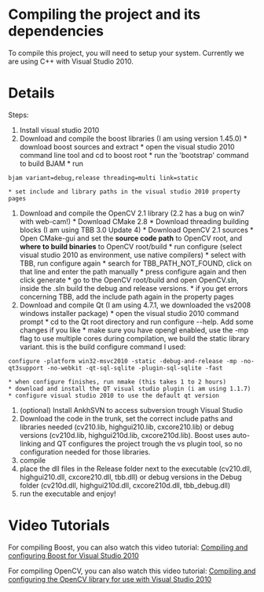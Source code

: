 # Compiling the project and its dependencies #

To compile this project, you will need to setup your system. Currently we are using C++ with Visual Studio 2010.

# Details #

Steps:
  1. Install visual studio 2010
  1. Download and compile the boost libraries (I am using version 1.45.0)
    * download boost sources and extract
    * open the visual studio 2010 command line tool and cd to boost root
    * run the 'bootstrap' command to build BJAM
    * run
```
bjam variant=debug,release threading=multi link=static
```
    * set include and library paths in the visual studio 2010 property pages
  1. Download and compile the OpenCV 2.1 library (2.2 has a bug on win7 with web-cam!)
    * Download CMake 2.8
    * Download threading building blocks (I am using TBB 3.0 Update 4)
    * Download OpenCV 2.1 sources
    * Open CMake-gui and set the **source code path** to OpenCV root, and **where to build binaries** to OpenCV root/build
    * run configure (select visual studio 2010 as environment, use native compilers)
    * select with TBB, run configure again
    * search for TBB\_PATH\_NOT\_FOUND, click on that line and enter the path manually
    * press configure again and then click generate
    * go to the OpenCV root/build and open OpenCV.sln, inside the .sln build the debug and release versions.
    * if you get errors concerning TBB, add the include path again in the property pages
  1. Download and compile Qt (I am using 4.7.1, we downloaded the vs2008 windows installer package)
    * open the visual studio 2010 command prompt
    * cd to the Qt root directory and run configure --help. Add some changes if you like
    * make sure you have opengl enabled, use the -mp flag to use multiple cores during compilation, we build the static library variant. this is the build configure command I used:
```
configure -platform win32-msvc2010 -static -debug-and-release -mp -no-qt3support -no-webkit -qt-sql-sqlite -plugin-sql-sqlite -fast
```
    * when configure finishes, run nmake (this takes 1 to 2 hours)
    * download and install the QT visual studio plugin (i am using 1.1.7)
    * configure visual studio 2010 to use the default qt version
  1. (optional) Install AnkhSVN to access subversion trough Visual Studio
  1. Download the code in the trunk, set the correct include paths and libraries needed (cv210.lib, highgui210.lib, cxcore210.lib) or debug versions (cv210d.lib, highgui210d.lib, cxcore210d.lib). Boost uses auto-linking and QT configures the project trough the vs plugin tool, so no configuration needed for those libraries.
  1. compile
  1. place the dll files in the Release folder next to the executable (cv210.dll, highgui210.dll, cxcore210.dll, tbb.dll) or debug versions in the Debug folder (cv210d.dll, highgui210d.dll, cxcore210d.dll, tbb\_debug.dll)
  1. run the executable and enjoy!

# Video Tutorials #
For compiling Boost, you can also watch this video tutorial: [Compiling and configuring Boost for Visual Studio 2010](http://www.youtube.com/watch?v=5AmwIwedTCM)

For compiling OpenCV, you can also watch this video tutorial:
[Compiling and configuring the OpenCV library for use with Visual Studio 2010](http://www.youtube.com/watch?v=XeBhwbRoKvk)